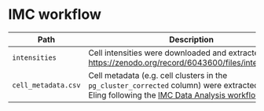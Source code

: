 # IMC workflow

| Path | Description
| --- | --- |
| `intensities` | Cell intensities were downloaded and extracted from https://zenodo.org/record/6043600/files/intensities.zip |
| `cell_metadata.csv` | Cell metadata (e.g. cell clusters in the `pg_cluster_corrected` column) were extracted by Nils Eling following the [IMC Data Analysis workflow](https://bodenmillergroup.github.io/IMCDataAnalysis/) |
